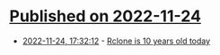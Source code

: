 # [Published on 2022-11-24](index.md)

* [2022-11-24, 17:32:12](https://news.ycombinator.com/item?id=33733920) - [Rclone is 10 years old today](https://forum.rclone.org/t/rclone-is-10-years-old-today/34185)
